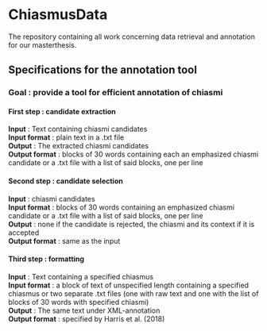 # ChiasmusData

The repository containing all work concerning data retrieval and annotation for our masterthesis.

## Specifications for the annotation tool

### Goal : provide a tool for efficient annotation of chiasmi

#### First step : candidate extraction
__Input__ : Text containing chiasmi candidates \
__Input format__ : plain text in a .txt file \
__Output__ : The extracted chiasmi candidates \
__Output format__ : blocks of 30 words containing each an emphasized chiasmi candidate or a .txt file with a list of said blocks, one per line

#### Second step : candidate selection
__Input__ : chiasmi candidates \
__Input format__ : blocks of 30 words containing an emphasized chiasmi candidate or a .txt file with a list of said blocks, one per line \
__Output__ : none if the candidate is rejected, the chiasmi and its context if it is accepted \
__Output format__ : same as the input

#### Third step : formatting
__Input__ : Text containing a specified chiasmus \
__Input format__ : a block of text of unspecified length containing a specified chiasmus or two separate .txt files (one with raw text and one with the list of blocks of 30 words with specified chiasmi) \
__Output__ : The same text under XML-annotation \
__Output format__ : specified by Harris et al. (2018)








